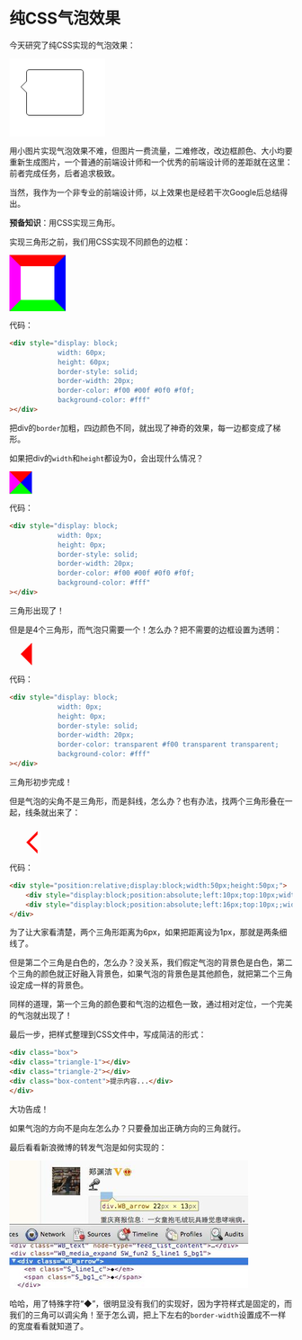 # 纯CSS气泡效果

今天研究了纯CSS实现的气泡效果：

<div style="display:block;width:150px;height:120px;padding:10px;background-color:#fff">
<div style="display:block;position:relative;left:20px;top:10px;width:100px; height:80px; border:1px solid #000;border-radius:5px;background-color:#fff; margin-bottom:20px;"><div style="display:block;position:absolute;left:-21px;top:20px;width:0px;height:0px;border:10px solid;border-color:transparent #000 transparent transparent;"></div><div style="display:block;position:absolute;left:-20px;top:20px;width:0px;height:0px;border:10px solid;border-color:transparent #fff transparent transparent;"></div></div></div>

用小图片实现气泡效果不难，但图片一费流量，二难修改，改边框颜色、大小均要重新生成图片，一个普通的前端设计师和一个优秀的前端设计师的差距就在这里：前者完成任务，后者追求极致。

当然，我作为一个非专业的前端设计师，以上效果也是经若干次Google后总结得出。

**预备知识**：用CSS实现三角形。

实现三角形之前，我们用CSS实现不同颜色的边框：

<div style="display:block;width:60px;height:60px;border-style:solid;border-width:20px;border-color:#f00 #00f #0f0 #f0f;background-color:#fff"></div>

代码：

```html
<div style="display: block;
            width: 60px;
            height: 60px;
            border-style: solid;
            border-width: 20px;
            border-color: #f00 #00f #0f0 #f0f;
            background-color: #fff"
></div>
```

把div的`border`加粗，四边颜色不同，就出现了神奇的效果，每一边都变成了梯形。

如果把div的`width`和`height`都设为0，会出现什么情况？

<div style="display:block;width:0px;height:0px;border-style:solid;border-width:20px;border-color:#f00 #00f #0f0 #f0f;background-color:#fff"></div>

代码：

```html
<div style="display: block;
            width: 0px;
            height: 0px;
            border-style: solid;
            border-width: 20px;
            border-color: #f00 #00f #0f0 #f0f;
            background-color: #fff"
></div>
```

三角形出现了！

但是是4个三角形，而气泡只需要一个！怎么办？把不需要的边框设置为透明：

<div style="display:block;width:0px;height:0px;border-style:solid;border-width:20px;border-color:transparent #f00 transparent transparent;"></div>

代码：

```html
<div style="display: block;
            width: 0px;
            height: 0px;
            border-style: solid;
            border-width: 20px;
            border-color: transparent #f00 transparent transparent;
            background-color: #fff"
></div>
```

三角形初步完成！

但是气泡的尖角不是三角形，而是斜线，怎么办？也有办法，找两个三角形叠在一起，线条就出来了：

<div style="position:relative;display:block;width:50px;height:50px;"><div style="display:block;position:absolute;left:10px;top:10px;width:0;height:0;border-style:solid;border-width:20px;border-color:transparent #f00 transparent transparent;"></div><div style="display:block;position:absolute;left:16px;top:10px;;width:0;height:0;border-style:solid;border-width:20px;border-color:transparent #fff transparent transparent;"></div></div>

代码：

```html
<div style="position:relative;display:block;width:50px;height:50px;">
    <div style="display:block;position:absolute;left:10px;top:10px;width:0;height:0;border-style:solid;border-width:20px;border-color:transparent #f00 transparent transparent;"></div>
    <div style="display:block;position:absolute;left:16px;top:10px;;width:0;height:0;border-style:solid;border-width:20px;border-color:transparent #fff transparent transparent;"></div>
</div>
```

为了让大家看清楚，两个三角形距离为6px，如果把距离设为1px，那就是两条细线了。

但是第二个三角是白色的，怎么办？没关系，我们假定气泡的背景色是白色，第二个三角的颜色就正好融入背景色，如果气泡的背景色是其他颜色，就把第二个三角设定成一样的背景色。

同样的道理，第一个三角的颜色要和气泡的边框色一致，通过相对定位，一个完美的气泡就出现了！

最后一步，把样式整理到CSS文件中，写成简洁的形式：

```html
<div class="box">
<div class="triangle-1"></div>
<div class="triangle-2"></div>
<div class="box-content">提示内容...</div>
</div>
```

大功告成！

如果气泡的方向不是向左怎么办？只要叠加出正确方向的三角就行。

最后看看新浪微博的转发气泡是如何实现的：

![sina weibo bubble](sina-bubble.jpg)

哈哈，用了特殊字符“◆”，很明显没有我们的实现好，因为字符样式是固定的，而我们的三角可以调尖角！至于怎么调，把上下左右的`border-width`设置成不一样的宽度看看就知道了。
